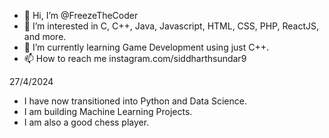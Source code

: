 - 👋 Hi, I’m @FreezeTheCoder
- 👀 I’m interested in C, C++, Java, Javascript, HTML, CSS, PHP, ReactJS, and more.
- 🌱 I’m currently learning Game Development using just C++.
- 📫 How to reach me instagram.com/siddharthsundar9

27/4/2024
- I have now transitioned into Python and Data Science.
- I am building Machine Learning Projects.
- I am also a good chess player.


<!---
FreezeTheCoder/FreezeTheCoder is a ✨ special ✨ repository because its `README.md` (this file) appears on your GitHub profile.
You can click the Preview link to take a look at your changes.
--->
